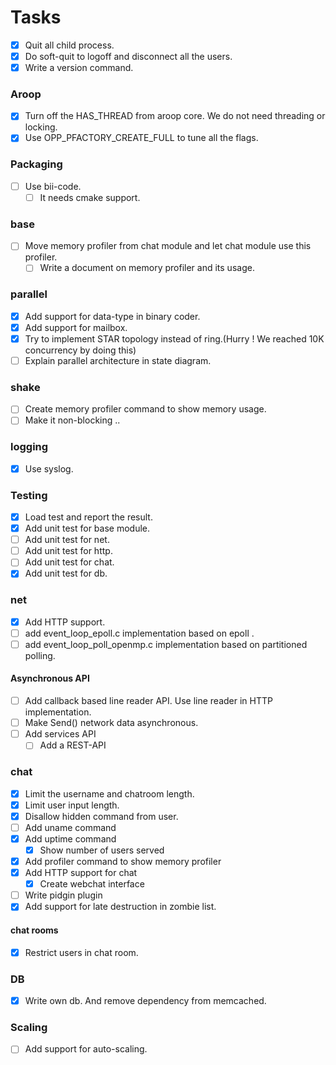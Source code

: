 
Tasks
========

- [x] Quit all child process.
- [x] Do soft-quit to logoff and disconnect all the users.
- [x] Write a version command.

### Aroop
- [x] Turn off the HAS_THREAD from aroop core. We do not need threading or locking.
- [x] Use OPP_PFACTORY_CREATE_FULL to tune all the flags.

### Packaging
- [ ] Use bii-code.
	- [ ] It needs cmake support.

### base
- [ ] Move memory profiler from chat module and let chat module use this profiler.
	- [ ] Write a document on memory profiler and its usage.

### parallel
- [x] Add support for data-type in binary coder.
- [x] Add support for mailbox.
- [x] Try to implement STAR topology instead of ring.(Hurry ! We reached 10K concurrency by doing this)
- [ ] Explain parallel architecture in state diagram.

### shake
- [ ] Create memory profiler command to show memory usage.
- [ ] Make it non-blocking ..

### logging
- [x] Use syslog.

### Testing
- [x] Load test and report the result.
- [x] Add unit test for base module.
- [ ] Add unit test for net.
- [ ] Add unit test for http.
- [ ] Add unit test for chat.
- [x] Add unit test for db.

### net
- [x] Add HTTP support.
- [ ] add event_loop_epoll.c implementation based on epoll .
- [ ] add event_loop_poll_openmp.c implementation based on partitioned polling.

#### Asynchronous API
- [ ] Add callback based line reader API. Use line reader in HTTP implementation.
- [ ] Make Send() network data asynchronous.
- [ ] Add services API
	- [ ] Add a REST-API

### chat
- [x] Limit the username and chatroom length.
- [x] Limit user input length.
- [x] Disallow hidden command from user.
- [ ] Add uname command
- [x] Add uptime command
	- [x] Show number of users served
- [x] Add profiler command to show memory profiler
- [x] Add HTTP support for chat
	- [x] Create webchat interface
- [ ] Write pidgin plugin
- [x] Add support for late destruction in zombie list.

#### chat rooms
- [x] Restrict users in chat room.

### DB
- [x] Write own db. And remove dependency from memcached.

### Scaling
- [ ] Add support for auto-scaling.

